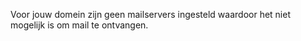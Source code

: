 Voor jouw domein zijn geen mailservers ingesteld waardoor het niet mogelijk is om mail te ontvangen.
